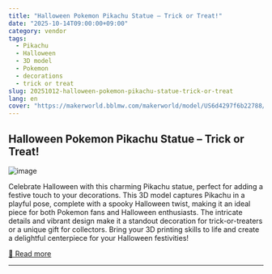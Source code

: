 ```yaml
---
title: "Halloween Pokemon Pikachu Statue – Trick or Treat!"
date: "2025-10-14T09:00:00+09:00"
category: vendor
tags:
  - Pikachu
  - Halloween
  - 3D model
  - Pokemon
  - decorations
  - trick or treat
slug: 20251012-halloween-pokemon-pikachu-statue-trick-or-treat
lang: en
cover: "https://makerworld.bblmw.com/makerworld/model/US6d4297f6b22788/design/2025-10-12_4a483a7e7d1148.jpg"
---
```


## Halloween Pokemon Pikachu Statue – Trick or Treat!
![image](https://makerworld.bblmw.com/makerworld/model/US6d4297f6b22788/design/2025-10-12_4a483a7e7d1148.jpg)

Celebrate Halloween with this charming Pikachu statue, perfect for adding a festive touch to your decorations. This 3D model captures Pikachu in a playful pose, complete with a spooky Halloween twist, making it an ideal piece for both Pokemon fans and Halloween enthusiasts. The intricate details and vibrant design make it a standout decoration for trick-or-treaters or a unique gift for collectors. Bring your 3D printing skills to life and create a delightful centerpiece for your Halloween festivities!

[🔗 Read more](https://makerworld.com/en/models/1879330-halloween-pokemon-pikachu-statue-trick-or-treat)

---